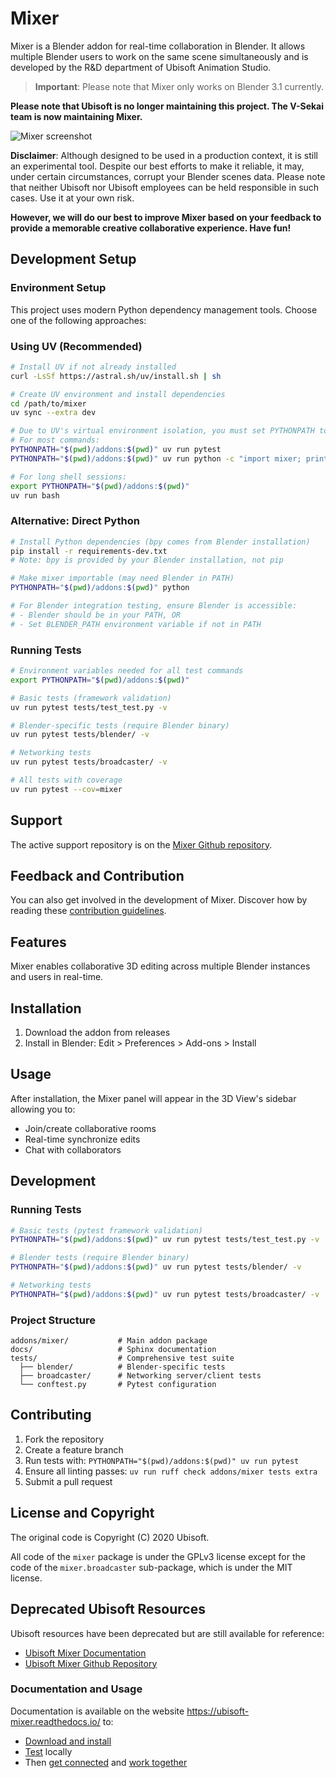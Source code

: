 # Mixer

Mixer is a Blender addon for real-time collaboration in Blender. It allows multiple Blender users to work on the same scene simultaneously and is developed by the R&D department of Ubisoft Animation Studio.

> **Important**: Please note that Mixer only works on Blender 3.1 currently.

**Please note that Ubisoft is no longer maintaining this project. The V-Sekai team is now maintaining Mixer.**

![Mixer screenshot](docs/img/home_mixer.png)

**Disclaimer**: Although designed to be used in a production context, it is still an experimental tool. Despite our best efforts to make it reliable, it may, under certain circumstances, corrupt your Blender scenes data. Please note that neither Ubisoft nor Ubisoft employees can be held responsible in such cases. Use it at your own risk.

**However, we will do our best to improve Mixer based on your feedback to provide a memorable creative collaborative experience. Have fun!**

## Development Setup

### Environment Setup

This project uses modern Python dependency management tools. Choose one of the following approaches:

### Using UV (Recommended)

```bash
# Install UV if not already installed
curl -LsSf https://astral.sh/uv/install.sh | sh

# Create UV environment and install dependencies
cd /path/to/mixer
uv sync --extra dev

# Due to UV's virtual environment isolation, you must set PYTHONPATH to access the local mixer addon
# For most commands:
PYTHONPATH="$(pwd)/addons:$(pwd)" uv run pytest
PYTHONPATH="$(pwd)/addons:$(pwd)" uv run python -c "import mixer; print('success')"

# For long shell sessions:
export PYTHONPATH="$(pwd)/addons:$(pwd)"
uv run bash
```

### Alternative: Direct Python

```bash
# Install Python dependencies (bpy comes from Blender installation)
pip install -r requirements-dev.txt
# Note: bpy is provided by your Blender installation, not pip

# Make mixer importable (may need Blender in PATH)
PYTHONPATH="$(pwd)/addons:$(pwd)" python

# For Blender integration testing, ensure Blender is accessible:
# - Blender should be in your PATH, OR
# - Set BLENDER_PATH environment variable if not in PATH
```

### Running Tests

```bash
# Environment variables needed for all test commands
export PYTHONPATH="$(pwd)/addons:$(pwd)"

# Basic tests (framework validation)
uv run pytest tests/test_test.py -v

# Blender-specific tests (require Blender binary)
uv run pytest tests/blender/ -v

# Networking tests
uv run pytest tests/broadcaster/ -v

# All tests with coverage
uv run pytest --cov=mixer
```

## Support

The active support repository is on the [Mixer Github repository](https://github.com/V-Sekai/mixer).

## Feedback and Contribution

You can also get involved in the development of Mixer. Discover how by reading these [contribution guidelines](doc/README.md).

## Features

Mixer enables collaborative 3D editing across multiple Blender instances and users in real-time.

## Installation

1. Download the addon from releases
2. Install in Blender: Edit > Preferences > Add-ons > Install

## Usage

After installation, the Mixer panel will appear in the 3D View's sidebar allowing you to:

- Join/create collaborative rooms
- Real-time synchronize edits
- Chat with collaborators

## Development

### Running Tests

```bash
# Basic tests (pytest framework validation)
PYTHONPATH="$(pwd)/addons:$(pwd)" uv run pytest tests/test_test.py -v

# Blender tests (require Blender binary)
PYTHONPATH="$(pwd)/addons:$(pwd)" uv run pytest tests/blender/ -v

# Networking tests
PYTHONPATH="$(pwd)/addons:$(pwd)" uv run pytest tests/broadcaster/ -v
```

### Project Structure

```
addons/mixer/           # Main addon package
docs/                   # Sphinx documentation
tests/                  # Comprehensive test suite
  ├── blender/          # Blender-specific tests
  ├── broadcaster/      # Networking server/client tests
  └── conftest.py       # Pytest configuration
```

## Contributing

1. Fork the repository
2. Create a feature branch
3. Run tests with: `PYTHONPATH="$(pwd)/addons:$(pwd)" uv run pytest`
4. Ensure all linting passes: `uv run ruff check addons/mixer tests extra`
5. Submit a pull request

## License and Copyright

The original code is Copyright (C) 2020 Ubisoft.

All code of the `mixer` package is under the GPLv3 license except for the code of the `mixer.broadcaster` sub-package, which is under the MIT license.

## Deprecated Ubisoft Resources

Ubisoft resources have been deprecated but are still available for reference:

- [Ubisoft Mixer Documentation](https://ubisoft-mixer.readthedocs.io/)
- [Ubisoft Mixer Github Repository](https://github.com/ubisoft/mixer)

### Documentation and Usage

Documentation is available on the website https://ubisoft-mixer.readthedocs.io/ to:

- [Download and install](https://ubisoft-mixer.readthedocs.io/en/latest/getting-started/install.html)
- [Test](https://ubisoft-mixer.readthedocs.io/en/latest/getting-started/first-steps.html) locally
- Then [get connected](https://ubisoft-mixer.readthedocs.io/en/latest/collaborate/get-connected.html) and [work together](https://ubisoft-mixer.readthedocs.io/en/latest/collaborate/work-together.html)
